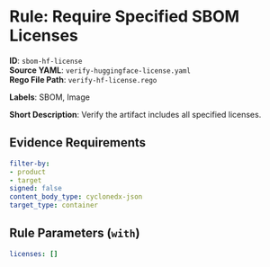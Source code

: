 # Rule: Require Specified SBOM Licenses

**ID**: `sbom-hf-license`  
**Source YAML**: `verify-huggingface-license.yaml`  
**Rego File Path**: `verify-hf-license.rego`  

**Labels**: SBOM, Image

**Short Description**: Verify the artifact includes all specified licenses.

## Evidence Requirements

```yaml
filter-by:
- product
- target
signed: false
content_body_type: cyclonedx-json
target_type: container
```
## Rule Parameters (`with`)

```yaml
licenses: []
```
